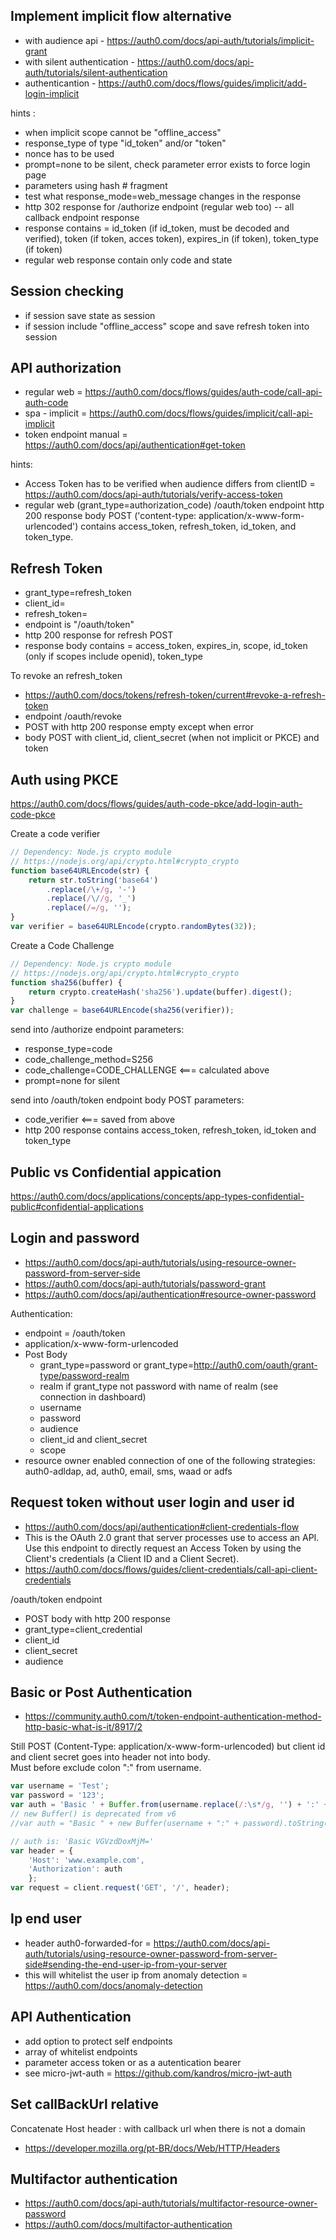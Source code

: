 Implement implicit flow alternative
----
* with audience api - https://auth0.com/docs/api-auth/tutorials/implicit-grant
* with silent authentication - https://auth0.com/docs/api-auth/tutorials/silent-authentication
* authenticantion - https://auth0.com/docs/flows/guides/implicit/add-login-implicit

hints : 
* when implicit scope cannot be "offline_access"
* response_type of type "id_token" and/or "token"
* nonce has to be used
* prompt=none to be silent, check parameter error exists to force login page
* parameters using hash # fragment
* test what response_mode=web_message changes in the response
* http 302 response for /authorize endpoint (regular web too) -- all callback endpoint response
* response contains = id_token  (if id_token, must be decoded and verified), token  (if token, acces token), expires_in (if token), token_type (if token)
* regular web response contain only code and state

Session checking
----
* if session save state as session
* if session include "offline_access" scope and save refresh token into session


API authorization
----
* regular web = https://auth0.com/docs/flows/guides/auth-code/call-api-auth-code
* spa - implicit = https://auth0.com/docs/flows/guides/implicit/call-api-implicit
* token endpoint manual = https://auth0.com/docs/api/authentication#get-token

hints:
* Access Token has to be verified when audience differs from clientID =  https://auth0.com/docs/api-auth/tutorials/verify-access-token
* regular web (grant_type=authorization_code) /oauth/token endpoint http 200 response body POST ('content-type: application/x-www-form-urlencoded') contains access_token, refresh_token, id_token, and token_type.



Refresh Token
----
* grant_type=refresh_token
* client_id=
* refresh_token=
* endpoint is "/oauth/token"
* http 200 response for refresh POST
* response body contains = access_token, expires_in, scope, id_token (only if scopes include openid), token_type

To revoke an refresh_token
* https://auth0.com/docs/tokens/refresh-token/current#revoke-a-refresh-token
* endpoint /oauth/revoke
* POST with http 200 response empty except when error
* body POST with client_id, client_secret (when not implicit or PKCE) and token


Auth using PKCE
----
https://auth0.com/docs/flows/guides/auth-code-pkce/add-login-auth-code-pkce    

Create a code verifier
```js
// Dependency: Node.js crypto module
// https://nodejs.org/api/crypto.html#crypto_crypto
function base64URLEncode(str) {
    return str.toString('base64')
        .replace(/\+/g, '-')
        .replace(/\//g, '_')
        .replace(/=/g, '');
}
var verifier = base64URLEncode(crypto.randomBytes(32));
```
Create a Code Challenge
```js
// Dependency: Node.js crypto module
// https://nodejs.org/api/crypto.html#crypto_crypto
function sha256(buffer) {
    return crypto.createHash('sha256').update(buffer).digest();
}
var challenge = base64URLEncode(sha256(verifier));
```
send into /authorize endpoint parameters:
* response_type=code
* code_challenge_method=S256
* code_challenge=CODE_CHALLENGE  <=== calculated above
* prompt=none for silent


send into /oauth/token endpoint body POST parameters:
* code_verifier  <=== saved from above
* http 200 response contains access_token, refresh_token, id_token and token_type

Public vs Confidential appication
----
https://auth0.com/docs/applications/concepts/app-types-confidential-public#confidential-applications


Login and password
----
* https://auth0.com/docs/api-auth/tutorials/using-resource-owner-password-from-server-side
* https://auth0.com/docs/api-auth/tutorials/password-grant
* https://auth0.com/docs/api/authentication#resource-owner-password


Authentication:
* endpoint = /oauth/token
* application/x-www-form-urlencoded
* Post Body
    * grant_type=password or grant_type=http://auth0.com/oauth/grant-type/password-realm
    * realm if grant_type not password with name of realm (see connection in dashboard)
    * username
    * password
    * audience
    * client_id and client_secret
    * scope
* resource owner enabled connection of one of the following strategies: auth0-adldap, ad, auth0, email, sms, waad or adfs

Request token without user login and user id
----
* https://auth0.com/docs/api/authentication#client-credentials-flow
* This is the OAuth 2.0 grant that server processes use to access an API. Use this endpoint to directly request an Access Token by using the Client's credentials (a Client ID and a Client Secret).
* https://auth0.com/docs/flows/guides/client-credentials/call-api-client-credentials

/oauth/token endpoint
* POST body with http 200 response
* grant_type=client_credential
* client_id
* client_secret
* audience

Basic or Post Authentication
----
* https://community.auth0.com/t/token-endpoint-authentication-method-http-basic-what-is-it/8917/2  

Still POST (Content-Type: application/x-www-form-urlencoded) but client id and client secret goes into header not into body.   
Must before exclude colon ":" from username.

```js
var username = 'Test';
var password = '123';
var auth = 'Basic ' + Buffer.from(username.replace(/:\s*/g, '') + ':' + password).toString('base64');
// new Buffer() is deprecated from v6
//var auth = "Basic " + new Buffer(username + ":" + password).toString("base64");

// auth is: 'Basic VGVzdDoxMjM='
var header = {
    'Host': 'www.example.com', 
    'Authorization': auth
    };
var request = client.request('GET', '/', header);
```



Ip end user
----
* header auth0-forwarded-for = https://auth0.com/docs/api-auth/tutorials/using-resource-owner-password-from-server-side#sending-the-end-user-ip-from-your-server
* this will whitelist the user ip from anomaly detection = https://auth0.com/docs/anomaly-detection


API Authentication
----
* add option to protect self endpoints
* array of whitelist endpoints
* parameter access token or as a autentication bearer
* see micro-jwt-auth = https://github.com/kandros/micro-jwt-auth

Set callBackUrl relative
----
Concatenate Host header <host>:<port> with callback url when there is not a domain
* https://developer.mozilla.org/pt-BR/docs/Web/HTTP/Headers


Multifactor authentication
----
* https://auth0.com/docs/api-auth/tutorials/multifactor-resource-owner-password
* https://auth0.com/docs/multifactor-authentication

